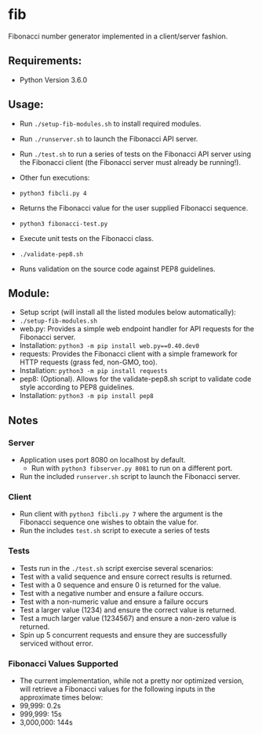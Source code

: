 # fib

Fibonacci number generator implemented in a client/server fashion.

## Requirements:

- Python Version 3.6.0

## Usage:

- Run `./setup-fib-modules.sh` to install required modules.
- Run `./runserver.sh` to launch the Fibonacci API server.
- Run `./test.sh` to run a series of tests on the Fibonacci API server using the
Fibonacci client (the Fibonacci server must already be running!).

- Other fun executions:
 - `python3 fibcli.py 4`
  - Returns the Fibonacci value for the user supplied Fibonacci sequence.
 - `python3 fibonacci-test.py`
  - Execute unit tests on the Fibonacci class.
 - `./validate-pep8.sh`
  - Runs validation on the source code against PEP8 guidelines.

## Module:

- Setup script (will install all the listed modules below automatically):
 - `./setup-fib-modules.sh`
- web.py: Provides a simple web endpoint handler for API requests for the Fibonacci server.
 - Installation: `python3 -m pip install web.py==0.40.dev0`
- requests: Provides the Fibonacci client with a simple framework for HTTP requests (grass fed, non-GMO, too).
 - Installation: `python3 -m pip install requests`
- pep8: (Optional).  Allows for the validate-pep8.sh script to validate code style according to PEP8 guidelines.
 - Installation: `python3 -m pip install pep8`

## Notes

### Server

- Application uses port 8080 on localhost by default.
  - Run with `python3 fibserver.py 8081` to run on a different port.
- Run the included `runserver.sh` script to launch the Fibonacci server.

### Client

- Run client with `python3 fibcli.py 7` where the argument is the Fibonacci sequence one wishes to obtain the value for.
- Run the includes `test.sh` script to execute a series of tests

### Tests

- Tests run in the `./test.sh` script exercise several scenarios:
 - Test with a valid sequence and ensure correct results is returned.
 - Test with a 0 sequence and ensure 0 is returned for the value.
 - Test with a negative number and ensure a failure occurs.
 - Test with a non-numeric value and ensure a failure occurs
 - Test a larger value (1234) and ensure the correct value is returned.
 - Test a much larger value (1234567) and ensure a non-zero value is returned.
 - Spin up 5 concurrent requests and ensure they are successfully serviced without error.

### Fibonacci Values Supported
- The current implementation, while not a pretty nor optimized version, will retrieve a Fibonacci values for the following inputs in the approximate times below:
 - 99,999:    0.2s 
 - 999,999:   15s
 - 3,000,000: 144s 